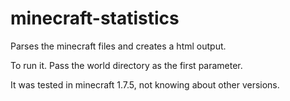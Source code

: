 minecraft-statistics
====================

Parses the minecraft files and creates a html output.

To run it. Pass the world directory as the first parameter.

It was tested in minecraft 1.7.5, not knowing about other versions.
